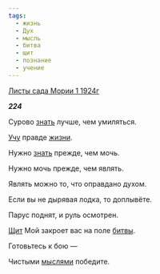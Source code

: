 ```yaml
---
tags:
  - жизнь
  - Дух
  - мысль
  - битва
  - щит
  - познание
  - учение
---
```

[Листы сада Мории 1 1924г](https://127.0.0.1:4002/agni/1924)

___224___

Сурово [знать](../../../tags/#познание) лучше, чем умиляться.   

[Учу](../../../tags/#учение) правде [жизни](../../../tags/#жизнь).   

Нужно [знать](../../../tags/#познание) прежде, чем мочь.   

Нужно мочь прежде, чем являть.   

Являть можно то, что оправдано духом.   

Если вы не дырявая лодка, то доплывёте.   

Парус поднят, и руль осмотрен.   

[Щит](../../../tags/#щит) Мой закроет вас на поле [битвы](../../../tags/#битва).   

Готовьтесь к бою —    

Чистыми [мыслями](../../../tags/#мысль) победите.   

